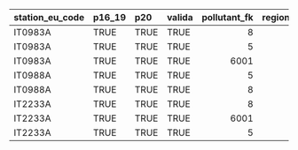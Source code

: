

|station_eu_code |p16_19 |p20  |valida | pollutant_fk| region_id|regione     |provincia |
|:---------------|:------|:----|:------|------------:|---------:|:-----------|:---------|
|IT0983A         |TRUE   |TRUE |TRUE   |            8|         2|VALLE_AOSTA |Aosta     |
|IT0983A         |TRUE   |TRUE |TRUE   |            5|         2|VALLE_AOSTA |Aosta     |
|IT0983A         |TRUE   |TRUE |TRUE   |         6001|         2|VALLE_AOSTA |Aosta     |
|IT0988A         |TRUE   |TRUE |TRUE   |            5|         2|VALLE_AOSTA |Aosta     |
|IT0988A         |TRUE   |TRUE |TRUE   |            8|         2|VALLE_AOSTA |Aosta     |
|IT2233A         |TRUE   |TRUE |TRUE   |            8|         2|VALLE_AOSTA |Aosta     |
|IT2233A         |TRUE   |TRUE |TRUE   |         6001|         2|VALLE_AOSTA |Aosta     |
|IT2233A         |TRUE   |TRUE |TRUE   |            5|         2|VALLE_AOSTA |Aosta     |
